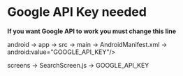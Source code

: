 # Google API Key needed

**If you want Google API to work you must change this line**

android -> app -> src -> main -> AndroidManifest.xml -> android:value="GOOGLE_API_KEY"/>

screens -> SearchScreen.js -> GOOGLE_API_KEY
